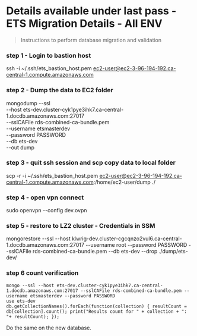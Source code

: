 # Details available under last pass - ETS Migration Details - All ENV

> Instructions to perform database migration and validation


### step 1 - Login to bastion host 

ssh -i ~/.ssh/ets_bastion_host.pem ec2-user@ec2-3-96-194-192.ca-central-1.compute.amazonaws.com

### step 2 - Dump the data to EC2 folder
mongodump --ssl \
    --host ets-dev.cluster-cyk1pye3ihk7.ca-central-1.docdb.amazonaws.com:27017 \
    --sslCAFile rds-combined-ca-bundle.pem \
    --username etsmasterdev \
    --password PASSWORD \
    --db ets-dev \
    --out dump

### step 3 - quit ssh session and scp copy data to local folder 
scp -r -i ~/.ssh/ets_bastion_host.pem ec2-user@ec2-3-96-194-192.ca-central-1.compute.amazonaws.com:/home/ec2-user/dump ./

### step 4 - open vpn connect 
sudo openvpn --config dev.ovpn

### step 5 - restore to LZ2 cluster - Credentials in SSM 
mongorestore --ssl 
    --host klwrig-dev.cluster-cgcqnzo2vul6.ca-central-1.docdb.amazonaws.com:27017 
    --username root 
    --password PASSWORD 
    --sslCAFile rds-combined-ca-bundle.pem 
    --db ets-dev 
    --drop ./dump/ets-dev/

### step 6 count verification 

```
mongo --ssl --host ets-dev.cluster-cyk1pye3ihk7.ca-central-1.docdb.amazonaws.com:27017 --sslCAFile rds-combined-ca-bundle.pem --username etsmasterdev --password PASSWORD
use ets-dev
db.getCollectionNames().forEach(function(collection) { resultCount = db[collection].count(); print("Results count for " + collection + ": "+ resultCount); });
```

Do the same on the new database. 